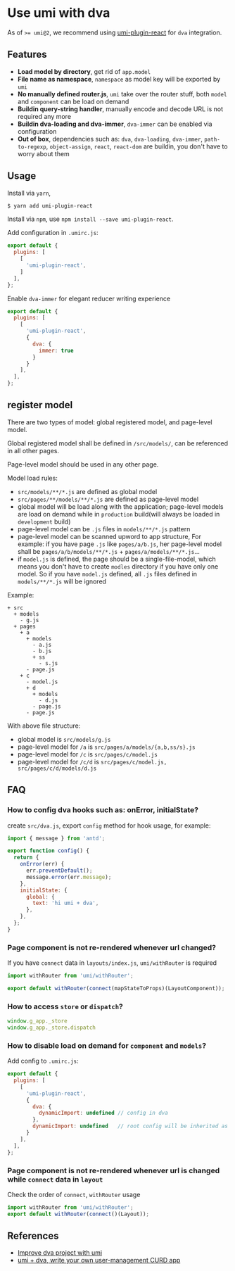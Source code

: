 # Use umi with dva

As of `>= umi@2`, we recommend using [umi-plugin-react](https://github.com/umijs/umi/tree/master/packages/umi-plugin-react) for `dva` integration.

## Features

* **Load model by directory**, get rid of `app.model`
* **File name as namespace**, `namespace` as model key will be exported by `umi`
* **No manually defined router.js**, `umi` take over the router stuff, both `model` and `component` can be load on demand
* **Buildin query-string handler**, manually encode and decode URL is not required any more
* **Buildin dva-loading and dva-immer**, `dva-immer` can be enabled via configuration
* **Out of box**, dependencies such as: `dva`, `dva-loading`, `dva-immer`, `path-to-regexp`, `object-assign`, `react`, `react-dom` are buildin, you don't have to worry about them

## Usage

Install via `yarn`,

```bash
$ yarn add umi-plugin-react
```

Install via `npm`, use `npm install --save umi-plugin-react`.

Add configuration in `.umirc.js`:

```js
export default {
  plugins: [
    [
      'umi-plugin-react',
    ]
  ],
};
```

Enable `dva-immer` for elegant reducer writing experience

```js
export default {
  plugins: [
    [
      'umi-plugin-react',
      {
        dva: {
          immer: true
        }
      }
    ],
  ],
};
```

## register model

There are two types of model: global registered model, and page-level model.

Global registered model shall be defined in `/src/models/`, can be referenced in all other pages.

Page-level model should be used in any other page.


Model load rules:

* `src/models/**/*.js` are defined as global model
* `src/pages/**/models/**/*.js` are defined as page-level model
* global model will be load along with the application; page-level models are load on demand while in `production` build(will always be loaded in `development` build)
* page-level model can be `.js` files in `models/**/*.js` pattern
* page-level model can be scanned upword to app structure, For example: if you have page `.js` like `pages/a/b.js`, her page-level model shall be `pages/a/b/models/**/*.js` + `pages/a/models/**/*.js`...
* if `model.js` is defined, the page should be a single-file-model, which means you don't have to create `modles` directory if you have only one model. So if you have `model.js` defined, all `.js` files defined in `models/**/*.js` will be ignored

Example:

```
+ src
  + models
    - g.js
  + pages
    + a
      + models
        - a.js
        - b.js
        + ss
          - s.js
      - page.js
    + c
      - model.js
      + d
        + models
          - d.js
        - page.js
      - page.js
```

With above file structure:

* global model is `src/models/g.js`
* page-level model for `/a` is `src/pages/a/models/{a,b,ss/s}.js`
* page-level model for `/c` is `src/pages/c/model.js`
* page-level model for `/c/d` is `src/pages/c/model.js, src/pages/c/d/models/d.js`

## FAQ

### How to config dva hooks such as: onError, initialState?

create `src/dva.js`, export `config` method for hook usage, for example:

```js
import { message } from 'antd';

export function config() {
  return {
    onError(err) {
      err.preventDefault();
      message.error(err.message);
    },
    initialState: {
      global: {
        text: 'hi umi + dva',
      },
    },
  };
}
```

### Page component is not re-rendered whenever url changed?

If you have `connect` data in `layouts/index.js`, `umi/withRouter` is required

```js
import withRouter from 'umi/withRouter';

export default withRouter(connect(mapStateToProps)(LayoutComponent));
```

### How to access `store` or `dispatch`?

```js
window.g_app._store
window.g_app._store.dispatch
```

### How to disable load on demand for `component` and `models`?

Add config to `.umirc.js`:

```js
export default {
  plugins: [
    [
      'umi-plugin-react',
      {
        dva: {
          dynamicImport: undefined // config in dva
        },
        dynamicImport: undefined   // root config will be inherited as well
      }
    ],
  ],
};
```

### Page component is not re-rendered whenever url is changed while `connect` data in `layout`

Check the order of `connect`, `withRouter` usage

```js
import withRouter from 'umi/withRouter';
export default withRouter(connect()(Layout));
```

## References

* [Improve dva project with umi](https://github.com/sorrycc/blog/issues/66)
* [umi + dva, write your own user-management CURD app](https://github.com/sorrycc/blog/issues/62)

